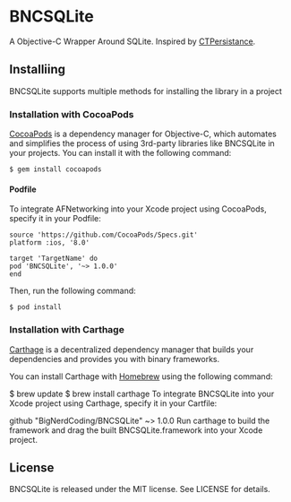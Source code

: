 # BNCSQLite

A Objective-C Wrapper Around SQLite. Inspired by [CTPersistance](https://github.com/casatwy/CTPersistance).

## Installiing

BNCSQLite supports multiple methods for installing the library in a project

### Installation with CocoaPods

[CocoaPods](http://cocoapods.org/) is a dependency manager for Objective-C, which automates and simplifies the process of using 3rd-party libraries like BNCSQLite in your projects. You can install it with the following command:

```
$ gem install cocoapods
```

#### Podfile

To integrate AFNetworking into your Xcode project using CocoaPods, specify it in your Podfile:

```
source 'https://github.com/CocoaPods/Specs.git'
platform :ios, '8.0'

target 'TargetName' do
pod 'BNCSQLite', '~> 1.0.0'
end
```

Then, run the following command:

```
$ pod install
```

### Installation with Carthage

[Carthage](https://github.com/Carthage/Carthage) is a decentralized dependency manager that builds your dependencies and provides you with binary frameworks.

You can install Carthage with [Homebrew](http://brew.sh/) using the following command:

$ brew update
$ brew install carthage
To integrate BNCSQLite into your Xcode project using Carthage, specify it in your Cartfile:

github "BigNerdCoding/BNCSQLite" ~> 1.0.0
Run carthage to build the framework and drag the built BNCSQLite.framework into your Xcode project.

## License

BNCSQLite is released under the MIT license. See LICENSE for details.
